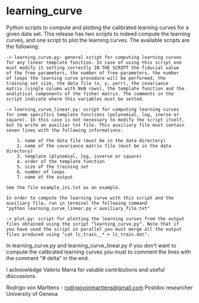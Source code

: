 # learning_curve

Python scripts to compute and plotting the calibrated learning curves 
for a given data set. This release has two scripts to indeed compute 
the learning curves, and one script to plot the learning curves. The 
available scripts are the following:

	-> learning_curve.py: general script for computing learning curves 
	for any linear template function. In case of using this script one 
	must modify it setting correctly IN THE SCRIPT the fiducial value 
	of the free parameters, the number of free parameters, the number 
	of loops the learning curve procedure will be performed, the 
	training set size, the data file (x, y, yerr), the covariance 
	matrix (single column with NxN rows), the template function and the 
	analytical components of the fisher matrix. The comments in the 
	script indicate where this variables must be setted. 
	
	-> learning_curve_linear.py: script for computing learning curves 
	for some specifics template functions (polynomial, log, inerse or 
	square). In this case is not necessary to modify the script itself, 
	but to write an auxiliar txt file. This auxiliary file must contain 
	seven lines with thw following informations: 

		1. name of the data file (must be in the data directory)
		2. name of the covariance matrix file (must be in the data directory)
		3. template (plynomial, log, inverse or square)
		4. order of the template function
		5. size of the training set
		6. number of loops
		7. name of the output

	See the file example_ini.txt as an example.
	
	In order to compute the learning curve with this script and the 
	auxiliary file, run in terminal the following command
	"python learning_curve_linear.py < auxiliary_file.txt"
	
	-> plot.py: script for plotting the learning curves from the output 
	files obtained using the script "learning_curve.py". Note that if 
	you have used the script in parallel you must merge all the output 
	files produced using "cat lc_train__* > lc_train.dat".
	
In learning_curve.py and learning_curve_linear.py if you don't want to 
compute the calibrated learning curves you must to comment the lines 
with the comment "# delta" in the end. 

I acknowledge Valerio Marra for valuble contributions and useful 
discussions.

Rodrigo von Marttens - rodrigovonmarttens@gmail.com
Postdoc researcher
University of Geneva
